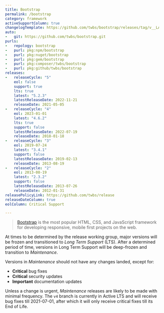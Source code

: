 ```yaml
---
title: Bootstrap
permalink: /bootstrap
category: framework
activeSupportColumn: true
changelogTemplate: https://github.com/twbs/bootstrap/releases/tag/v__LATEST__
auto:
-   git: https://github.com/twbs/bootstrap.git
purls:
-   repology: bootstrap
-   purl: pkg:npm/bootstrap
-   purl: pkg:nuget/bootstrap
-   purl: pkg:gem/bootstrap
-   purl: pkg:composer/twbs/bootstrap
-   purl: pkg:github/twbs/bootstrap
releases:
-   releaseCycle: "5"
    eol: false
    support: true
    lts: true
    latest: "5.2.3"
    latestReleaseDate: 2022-11-21
    releaseDate: 2021-05-05
-   releaseCycle: "4"
    eol: 2023-01-01
    latest: "4.6.2"
    lts: true
    support: false
    latestReleaseDate: 2022-07-19
    releaseDate: 2018-01-18
-   releaseCycle: "3"
    eol: 2019-07-24
    latest: "3.4.1"
    support: false
    latestReleaseDate: 2019-02-13
    releaseDate: 2013-08-19
-   releaseCycle: "2"
    eol: 2013-08-19
    latest: "2.3.2"
    support: false
    latestReleaseDate: 2013-07-26
    releaseDate: 2012-01-31
releasePolicyLink: https://github.com/twbs/release
releaseDateColumn: true
eolColumn: Critical Support

---
```


> [Bootstrap](https://getbootstrap.com/) is the most popular HTML, CSS, and JavaScript framework for developing responsive, mobile first projects on the web.

At times to be determined by the release working group, major versions will be frozen and transitioned to _Long Term Support_ (LTS). After a determined period of time, versions in Long Term Support will be deep-frozen and transition to _Maintenance_.

Versions in _Maintenance_ should not have any changes landed, except for:

- **Critical** bug fixes
- **Critical** security updates
- **Important** documentation updates

Unless a change is urgent, _Maintenance_ releases are likely to be made with minimal frequency. The `v4` branch is currently in Active LTS and will receive bug fixes till 2021-07-01, after which it will only receive critical fixes till its End of Life.
